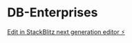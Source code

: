 # DB-Enterprises

[Edit in StackBlitz next generation editor ⚡️](https://stackblitz.com/~/github.com/Raghujeetroy/DB-Enterprises)